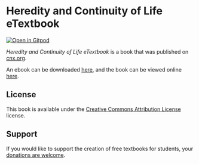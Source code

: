 # Heredity and Continuity of Life eTextbook

[![Open in Gitpod](https://gitpod.io/button/open-in-gitpod.svg)](https://gitpod.io/from-referrer/)

_Heredity and Continuity of Life eTextbook_ is a book that was published on [cnx.org](https://cnx.org/).

An ebook can be downloaded [here](https://github.com/cnx-user-books/cnxbook-heredity-and-continuity-of-life-etextbook/releases/latest), and the book can be viewed online [here](https://github.com/cnx-user-books/cnxbook-heredity-and-continuity-of-life-etextbook/releases/latest).

## License
This book is available under the [Creative Commons Attribution License](./LICENSE) license.

## Support
If you would like to support the creation of free textbooks for students, your [donations are welcome](https://riceconnect.rice.edu/donation/support-openstax-banner).
